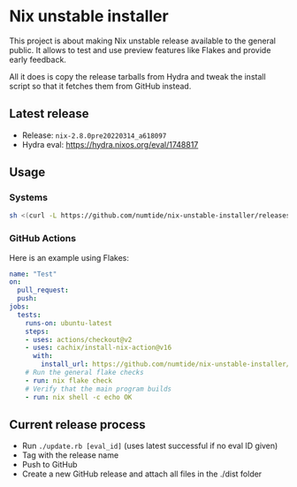 # Nix unstable installer

This project is about making Nix unstable release available to the general
public. It allows to test and use preview features like Flakes and provide
early feedback.

All it does is copy the release tarballs from Hydra and tweak the install
script so that it fetches them from GitHub instead.

## Latest release

* Release: `nix-2.8.0pre20220314_a618097`
* Hydra eval: https://hydra.nixos.org/eval/1748817

## Usage

### Systems

```sh
sh <(curl -L https://github.com/numtide/nix-unstable-installer/releases/download/nix-2.8.0pre20220314_a618097/install)
```

### GitHub Actions

Here is an example using Flakes:

```yaml
name: "Test"
on:
  pull_request:
  push:
jobs:
  tests:
    runs-on: ubuntu-latest
    steps:
    - uses: actions/checkout@v2
    - uses: cachix/install-nix-action@v16
      with:
        install_url: https://github.com/numtide/nix-unstable-installer/releases/download/nix-2.8.0pre20220314_a618097/install
    # Run the general flake checks
    - run: nix flake check
    # Verify that the main program builds
    - run: nix shell -c echo OK
```

## Current release process

* Run `./update.rb [eval_id]` (uses latest successful if no eval ID given)
* Tag with the release name
* Push to GitHub
* Create a new GitHub release and attach all files in the ./dist folder
